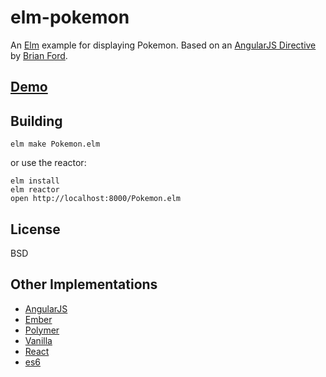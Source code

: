 # elm-pokemon

An [Elm](http://elm-lang.org) example for displaying Pokemon.
Based on an [AngularJS Directive](http://plnkr.co/edit/xfRpUhIjGTC7g4Pi75kj?p=preview)
by [Brian Ford](https://github.com/btford).

## [Demo](https://passy.github.io/elm-pokemon)

## Building

```
elm make Pokemon.elm
```

or use the reactor:

```
elm install
elm reactor
open http://localhost:8000/Pokemon.elm
```

## License

BSD

## Other Implementations

- [AngularJS](https://github.com/gdi2290/angular-pokemon)
- [Ember](http://emberjs.jsbin.com/AYegOHI/1/edit)
- [Polymer](https://github.com/passy/x-pokemon)
- [Vanilla](https://github.com/calvinmetcalf/vanilla-pokemon)
- [React](https://github.com/passy/react-pokemon)
- [es6](http://samccone.github.io/es6-pokemon/)
